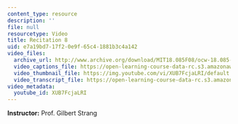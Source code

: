 ```yaml
---
content_type: resource
description: ''
file: null
resourcetype: Video
title: Recitation 8
uid: e7a19bd7-17f2-0e9f-65c4-1881b3c4a142
video_files:
  archive_url: http://www.archive.org/download/MIT18.085F08/ocw-18.085-f08-rec08_300k.mp4
  video_captions_file: https://open-learning-course-data-rc.s3.amazonaws.com/18-085-computational-science-and-engineering-i-fall-2008/1a38c7e6fe6d5e2e82340969ce1a9985_XUB7FcjaLRI.vtt
  video_thumbnail_file: https://img.youtube.com/vi/XUB7FcjaLRI/default.jpg
  video_transcript_file: https://open-learning-course-data-rc.s3.amazonaws.com/18-085-computational-science-and-engineering-i-fall-2008/b5147e1baacfcc758b9b6b08d4bf6ee1_XUB7FcjaLRI.pdf
video_metadata:
  youtube_id: XUB7FcjaLRI
---
```


**Instructor:** Prof. Gilbert Strang